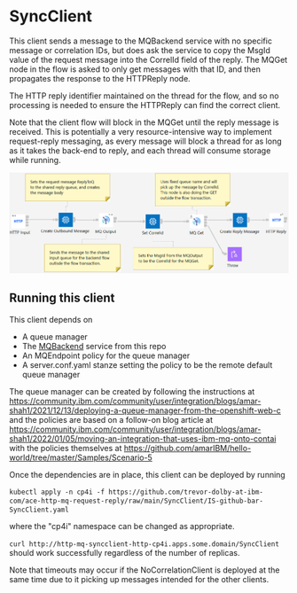 # SyncClient

This client sends a message to the MQBackend service with no specific message or 
correlation IDs, but does ask the service to copy the MsgId value of the request
message into the CorrelId field of the reply. The MQGet node in the flow is asked to
only get messages with that ID, and then propagates the response to the HTTPReply node.

The HTTP reply identifier maintained on the thread for the flow, and so no processing
is needed to ensure the HTTPReply can find the correct client.

Note that the client flow will block in the MQGet until the reply message is received.
This is potentially a very resource-intensive way to implement request-reply messaging,
as every message will block a thread for as long as it takes the back-end to reply, 
and each thread will consume storage while running.

![picture](/files/SyncClient.png)

## Running this client

This client depends on
- A queue manager
- The [MQBackend](/MQBackend) service from this repo
- An MQEndpoint policy for the queue manager
- A server.conf.yaml stanze setting the policy to be the remote default queue manager

The queue manager can be created by following the instructions at 
https://community.ibm.com/community/user/integration/blogs/amar-shah1/2021/12/13/deploying-a-queue-manager-from-the-openshift-web-c
and the policies are based on a follow-on blog article at 
https://community.ibm.com/community/user/integration/blogs/amar-shah1/2022/01/05/moving-an-integration-that-uses-ibm-mq-onto-contai
with the policies themselves at https://github.com/amarIBM/hello-world/tree/master/Samples/Scenario-5

Once the dependencies are in place, this client can be deployed by running
```
kubectl apply -n cp4i -f https://github.com/trevor-dolby-at-ibm-com/ace-http-mq-request-reply/raw/main/SyncClient/IS-github-bar-SyncClient.yaml
```
where the "cp4i" namespace can be changed as appropriate. 

`curl http://http-mq-syncclient-http-cp4i.apps.some.domain/SyncClient` should 
work successfully regardless of the number of replicas.

Note that timeouts may occur if the NoCorrelationClient is deployed at the same
time due to it picking up messages intended for the other clients.
